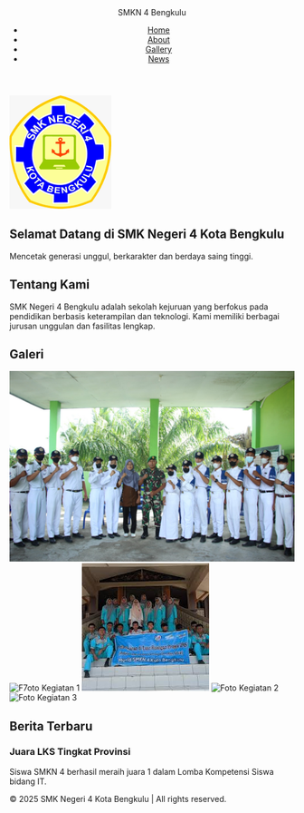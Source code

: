 <!DOCTYPE html>
<html lang="id">
<head>
  <meta charset="UTF-8" />
  <meta name="viewport" content="width=device-width, initial-scale=1.0"/>
  <title>SMK Negeri 4 Kota Bengkulu</title>
  <link rel="stylesheet" href="style.css" />
</head>
<body>
  <header>
  <div class="logo">SMKN 4 Bengkulu</div>
    <nav>
      <ul>
        <li><a href="#home">Home</a></li>
        <li><a href="#about">About</a></li>
        <li><a href="#gallery">Gallery</a></li>
        <li><a href="#news">News</a></li>
      </ul>
    </nav>
  </header>
 <img src="images.png" width="180" height="200">

  <section id="home" class="section">
    <h1>Selamat Datang di SMK Negeri 4 Kota Bengkulu</h1>
    <p>Mencetak generasi unggul, berkarakter dan berdaya saing tinggi.</p>
  </section>

  <section id="about" class="section">
    <h2>Tentang Kami</h2>
    <p>SMK Negeri 4 Bengkulu adalah sekolah kejuruan yang berfokus pada pendidikan berbasis keterampilan dan teknologi. Kami memiliki berbagai jurusan unggulan dan fasilitas lengkap.</p>
  </section>

  <section id="gallery" class="section">
    <h2>Galeri</h2>
    <div class="gallery-container">
      <img src="smk-4.jpg">
      <img src="https://via.placeholder.com/200" alt="F7oto Kegiatan 1" />
      <img src="images.jpg">
      <img src="https://via.placeholder.com/200" alt="Foto Kegiatan 2" />
      <img src="https://via.placeholder.com/200" alt="Foto Kegiatan 3" />
    </div>
  
</iframe>

</iframe>

  

  <section id="news" class="section">
    <h2>Berita Terbaru</h2>
    <article>
      <h3>Juara LKS Tingkat Provinsi</h3>
      <p>Siswa SMKN 4 berhasil meraih juara 1 dalam Lomba Kompetensi Siswa bidang IT.</p>
    </article>
  </section>

  <footer>
    <p>&copy; 2025 SMK Negeri 4 Kota Bengkulu | All rights reserved.</p>
  </footer>

  <script src="script.js"></script>
</body>
</html>
